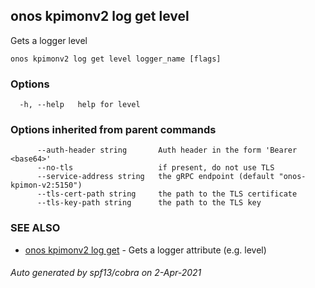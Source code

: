 ## onos kpimonv2 log get level

Gets a logger level

```
onos kpimonv2 log get level logger_name [flags]
```

### Options

```
  -h, --help   help for level
```

### Options inherited from parent commands

```
      --auth-header string       Auth header in the form 'Bearer <base64>'
      --no-tls                   if present, do not use TLS
      --service-address string   the gRPC endpoint (default "onos-kpimon-v2:5150")
      --tls-cert-path string     the path to the TLS certificate
      --tls-key-path string      the path to the TLS key
```

### SEE ALSO

* [onos kpimonv2 log get](onos_kpimonv2_log_get.md)	 - Gets a logger attribute (e.g. level)

###### Auto generated by spf13/cobra on 2-Apr-2021
